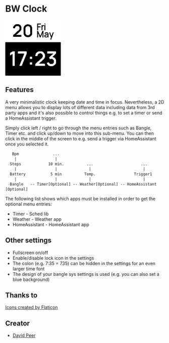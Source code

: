 # BW Clock

![](screenshot.png)

## Features
A very minimalistic clock keeping date and time in focus. Nevertheless, a
2D menu allows you to display lots of different data including data from 3rd party apps and it's also possible to control things e.g. to set a timer or send a HomeAssistant trigger.

Simply click left / right to go through the menu entries such as Bangle, Timer etc.
and click up/down to move into this sub-menu. You can then click in the middle of the screen
to e.g. send a trigger via HomeAssistant once you selected it.

```
   Bpm               ...
    |                 |
  Steps            10 min.          ...                     ...
    |                 |              |                       |
  Battery           5 min          Temp.                 Trigger1
    |                 |              |                       |
  Bangle   -- Timer[Optional] -- Weather[Optional] -- HomeAssistant [Optional]
```

The following list shows which apps must be installed in order to get the optional menu entries:
- Timer - Sched lib
- Weather - Weather app
- HomeAssistant - HomeAssistant app


## Other settings
- Fullscreen on/off
- Enable/disable lock icon in the settings
- The colon (e.g. 7:35 = 735) can be hidden in the settings for an even larger time font
- The design of your bangle sys settings is used (e.g. you can also set a blue background)


## Thanks to
<a href="https://www.flaticon.com/free-icons/" title="Icons">Icons created by Flaticon</a>


## Creator
- [David Peer](https://github.com/peerdavid)
